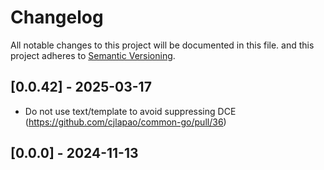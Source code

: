 # Changelog

All notable changes to this project will be documented in this file.
and this project adheres to [Semantic Versioning](https://semver.org/spec/v2.0.0.html).

## [0.0.42] - 2025-03-17

- Do not use text/template to avoid suppressing DCE (<https://github.com/cjlapao/common-go/pull/36>)

## [0.0.0] - 2024-11-13
